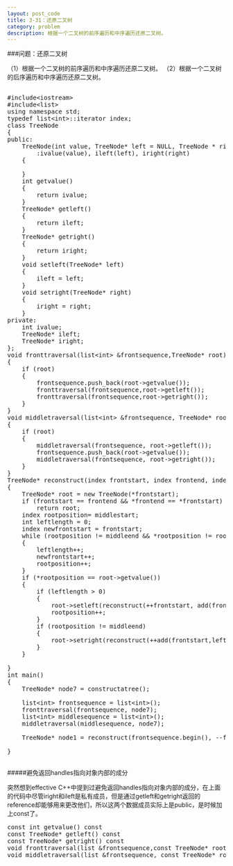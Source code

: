 ```yaml
---
layout: post_code
title: 3-31：还原二叉树
category: problem
description: 根据一个二叉树的前序遍历和中序遍历还原二叉树。
---
```


###问题：还原二叉树

（1）根据一个二叉树的前序遍历和中序遍历还原二叉树。
（2）根据一个二叉树的后序遍历和中序遍历还原二叉树。

<pre class="brush: cpp">

#include&lt;iostream>
#include&lt;list>
using namespace std;
typedef list&lt;int>::iterator index;
class TreeNode
{
public:
	TreeNode(int value, TreeNode* left = NULL, TreeNode * right = NULL)
		:ivalue(value), ileft(left), iright(right)
	{

	}
	int getvalue()
	{
		return ivalue;
	}
	TreeNode* getleft()
	{
		return ileft;
	}
	TreeNode* getright()
	{
		return iright;
	}
	void setleft(TreeNode* left)
	{
		ileft = left;
	}
	void setright(TreeNode* right)
	{
		iright = right;
	}
private:
	int ivalue;
	TreeNode* ileft;
	TreeNode* iright;
};
void fronttraversal(list&lt;int> &frontsequence,TreeNode* root)
{
	if (root)
	{
		frontsequence.push_back(root->getvalue());
		fronttraversal(frontsequence,root->getleft());
		fronttraversal(frontsequence,root->getright());
	}	
}
void middletraversal(list&lt;int> &frontsequence, TreeNode* root)
{
	if (root)
	{
		middletraversal(frontsequence, root->getleft());
		frontsequence.push_back(root->getvalue());
		middletraversal(frontsequence, root->getright());
	}
}
TreeNode* reconstruct(index frontstart, index frontend, index middlestart, index middleend)
{
	TreeNode* root = new TreeNode(*frontstart);
	if (frontstart == frontend && *frontend == *frontstart)
		return root;
	index rootposition= middlestart;
	int leftlength = 0;
	index newfrontstart = frontstart;
	while (rootposition != middleend && *rootposition != root->getvalue())
	{
		leftlength++;
		newfrontstart++;
		rootposition++;
	}
	if (*rootposition == root->getvalue())
	{
		if (leftlength > 0)
		{
			root->setleft(reconstruct(++frontstart, add(frontstart,leftlength), middlestart, --rootposition));
			rootposition++;
		}
		if (rootposition != middleend)
		{
			root->setright(reconstruct(++add(frontstart,leftlength), frontend, ++rootposition, middleend));
		}
	}

}
int main()
{
	TreeNode* node7 = constructatree();
	
	list&lt;int> frontsequence = list&lt;int>();
	fronttraversal(frontsequence, node7);
	list&lt;int> middlesequence = list&lt;int>();
	middletraversal(middlesequence, node7);
	
	TreeNode* node1 = reconstruct(frontsequence.begin(), --frontsequence.end(), middlesequence.begin(), --middlesequence.end());

}

</pre>

#####避免返回handles指向对象内部的成分

突然想到effective C++中提到过避免返回handles指向对象内部的成分，在上面的代码中尽管iright和ileft是私有成员，但是通过getleft和getright返回的reference却能够用来更改他们，所以这两个数据成员实际上是public，是时候加上const了。

<pre class="brush: cpp">
const int getvalue() const
const TreeNode* getleft() const
const TreeNode* getright() const
void fronttraversal(list<int> &frontsequence,const TreeNode* root)
void middletraversal(list<int> &frontsequence, const TreeNode* root)
</pre>
